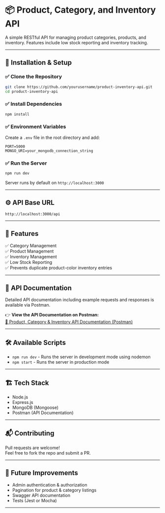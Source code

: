 # 📦 Product, Category, and Inventory API

A simple RESTful API for managing product categories, products, and inventory. Features include low stock reporting and inventory tracking.

---

## 🚀 Installation & Setup

### ✅ **Clone the Repository**
```bash
git clone https://github.com/yourusername/product-inventory-api.git
cd product-inventory-api
```

### ✅ **Install Dependencies**
```bash
npm install
```

### ✅ **Environment Variables**
Create a `.env` file in the root directory and add:
```
PORT=5000
MONGO_URI=your_mongodb_connection_string
```

### ✅ **Run the Server**
```bash
npm run dev
```
Server runs by default on `http://localhost:3000`

---

## ⚙️ **API Base URL**
```
http://localhost:3000/api
```

---

## 📑 **Features**
✅ Category Management  
✅ Product Management  
✅ Inventory Management  
✅ Low Stock Reporting  
✅ Prevents duplicate product-color inventory entries  

---

## 📄 **API Documentation**
Detailed API documentation including example requests and responses is available via Postman.

👉 **View the API Documentation on Postman:**  
[🔗 Product, Category & Inventory API Documentation (Postman)](https://web.postman.co/workspace/My-Workspace~59f468e1-3767-484c-8073-da65c916de33/collection/42357137-0711e0c3-ef92-4a83-b63d-da5fbaf505a4?action=share&source=copy-link&creator=42357137)

---

## 🛠 **Available Scripts**
- `npm run dev` - Runs the server in development mode using nodemon
- `npm start` - Runs the server in production mode

---

## 🏗 **Tech Stack**
- Node.js
- Express.js
- MongoDB (Mongoose)
- Postman (API Documentation)

---

## 📬 **Contributing**
Pull requests are welcome!  
Feel free to fork the repo and submit a PR.

---

## 🧠 **Future Improvements**
- Admin authentication & authorization
- Pagination for product & category listings
- Swagger API documentation
- Tests (Jest or Mocha)

---

